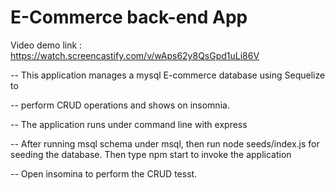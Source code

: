 # E-Commerce back-end App

Video demo link : https://watch.screencastify.com/v/wAps62y8QsGpd1uLi86V

-- This application manages a mysql E-commerce database using Sequelize to

-- perform CRUD operations and shows on insomnia.

-- The application runs under command line with express

-- After running msql schema under msql, then run node seeds/index.js for seeding the database. Then type npm start to invoke the application

-- Open insomina to perform the CRUD tesst.